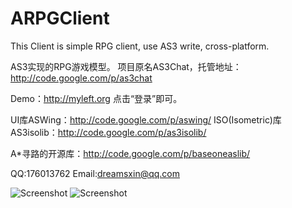 ARPGClient
==========

This Client is simple RPG client, use AS3 write, cross-platform.

AS3实现的RPG游戏模型。
项目原名AS3Chat，托管地址：http://code.google.com/p/as3chat

Demo：http://myleft.org
点击“登录”即可。

UI库ASWing：http://code.google.com/p/aswing/
ISO(Isometric)库AS3isolib：http://code.google.com/p/as3isolib/

A*寻路的开源库：http://code.google.com/p/baseoneaslib/

QQ:176013762
Email:dreamsxin@qq.com

![Screenshot](http://as3chat.googlecode.com/files/login.jpg)
![Screenshot](http://as3chat.googlecode.com/files/hello.jpg)

